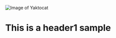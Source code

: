 ![Image of Yaktocat](https://octodex.github.com/images/yaktocat.png)


# <h1> This is a header1 sample
